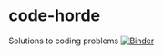 # code-horde
Solutions to coding problems
[![Binder](https://mybinder.org/badge_logo.svg)](https://mybinder.org/v2/gh/nirvanabear/code-horde/pipenv?filepath=https%3A%2F%2Fgithub.com%2Fnirvanabear%2Fcode-horde%2Fblob%2Fpipenv%2Fcti%2Fmodule_6%2FModule_6.ipynb)
